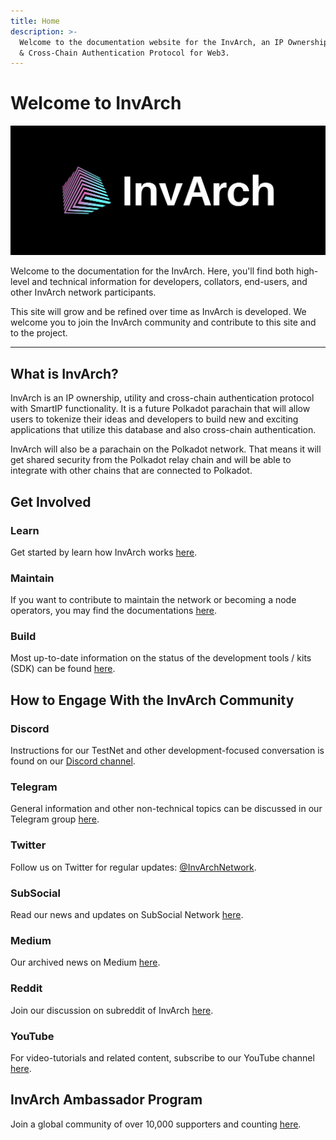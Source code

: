 ```yaml
---
title: Home
description: >-
  Welcome to the documentation website for the InvArch, an IP Ownership, Utility
  & Cross-Chain Authentication Protocol for Web3.
---
```


# Welcome to InvArch

![Main Page Banner](assets/cover.png)

Welcome to the documentation for the InvArch. Here, you'll find both high-level and technical information for developers, collators, end-users, and other InvArch network participants.

This site will grow and be refined over time as InvArch is developed. We welcome you to join the InvArch community and contribute to this site and to the project.

***

## What is InvArch?

InvArch is an IP ownership, utility and cross-chain authentication protocol with SmartIP functionality. It is a future Polkadot parachain that will allow users to tokenize their ideas and developers to build new and exciting applications that utilize this database and also cross-chain authentication.

InvArch will also be a parachain on the Polkadot network. That means it will get shared security from the Polkadot relay chain and will be able to integrate with other chains that are connected to Polkadot.

## Get Involved

### Learn

Get started by learn how InvArch works [here](./#learn).

### Maintain

If you want to contribute to maintain the network or becoming a node operators, you may find the documentations [here](02-node-operators/).

### Build

Most up-to-date information on the status of the development tools / kits (SDK) can be found [here](./#build).

## How to Engage With the InvArch Community

### Discord

Instructions for our TestNet and other development-focused conversation is found on our [Discord channel](https://discord.com/invite/UDuyBC2EC7).

### Telegram

General information and other non-technical topics can be discussed in our Telegram group [here](https://t.me/InvArch).

### Twitter

Follow us on Twitter for regular updates: [@InvArchNetwork](https://twitter.com/InvArchNetwork).

### SubSocial

Read our news and updates on SubSocial Network [here](https://app.subsocial.network/5857).

### Medium

Our archived news on Medium [here](https://invarch.medium.com).

### Reddit

Join our discussion on subreddit of InvArch [here](https://www.reddit.com/r/InvArchNetwork/).

### YouTube

For video-tutorials and related content, subscribe to our YouTube channel [here](https://www.youtube.com/channel/UCSUD4kuRxXfOuRkVL0hpxXg).

## InvArch Ambassador Program

Join a global community of over 10,000 supporters and counting [here](https://invarch.network/community.html).
